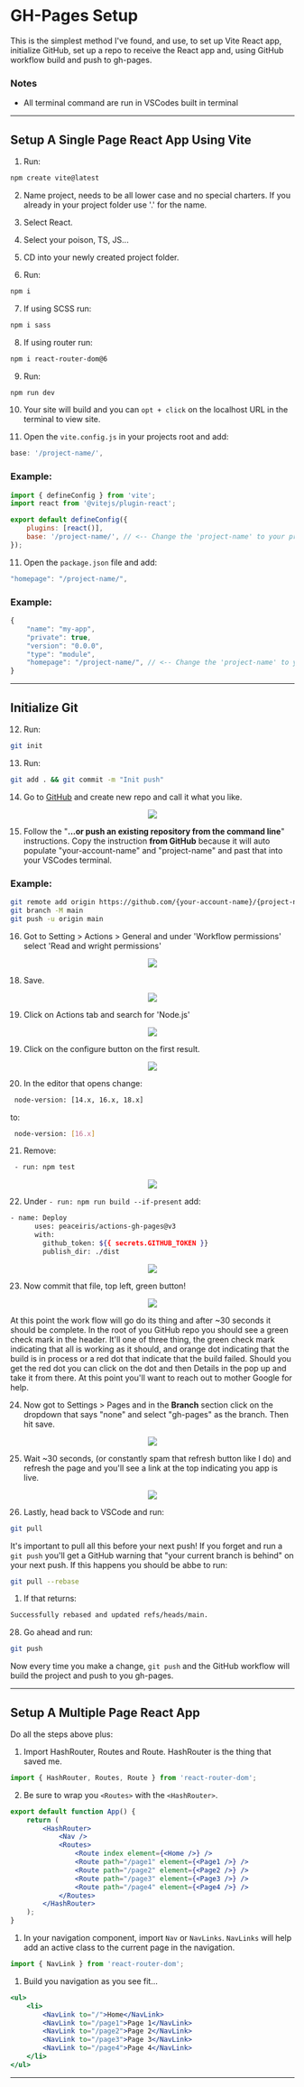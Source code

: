 <h1>GH-Pages Setup</h1>

This is the simplest method I've found, and use, to set up Vite React app, initialize GitHub, set up a repo to receive the React app and, using GitHub workflow build and push to gh-pages.

### Notes

-   All terminal command are run in VSCodes built in terminal

---

## Setup A Single Page React App Using Vite

1. Run:

```sh
npm create vite@latest
```

2. Name project, needs to be all lower case and no special charters. If you already in your project folder use '.' for the name.
3. Select React.
4. Select your poison, TS, JS...
5. CD into your newly created project folder.

6. Run:

```sh
npm i
```

7. If using SCSS run:

```sh
npm i sass
```

8. If using router run:

```sh
npm i react-router-dom@6
```

9. Run:

```sh
npm run dev
```

10. Your site will build and you can `opt + click` on the localhost URL in the terminal to view site.

11. Open the `vite.config.js` in your projects root and add:

```js
base: '/project-name/',
```

### Example:

```js
import { defineConfig } from 'vite';
import react from '@vitejs/plugin-react';

export default defineConfig({
	plugins: [react()],
	base: '/project-name/', // <-- Change the 'project-name' to your project name
});
```

11. Open the `package.json` file and add:

```js
"homepage": "/project-name/",
```

### Example:

```js
{
	"name": "my-app",
	"private": true,
	"version": "0.0.0",
	"type": "module",
	"homepage": "/project-name/", // <-- Change the 'project-name' to your project name
}
```

---

## Initialize Git

12. Run:

```sh
git init
```

13. Run:

```sh
git add . && git commit -m "Init push"
```

14. Go to [GitHub](https://github.com/) and create new repo and call it what you like.
<p align="center">
<img src='images/1.png'/>
</p>

15. Follow the "<b>…or push an existing repository from the command line</b>" instructions. Copy the instruction <b>from GitHub</b> because it will auto populate "your-account-name" and "project-name" and past that into your VSCodes terminal.

### Example:

```sh
git remote add origin https://github.com/{your-account-name}/{project-name}.git {<-- Change "your-account-name" and "project-name" }
git branch -M main
git push -u origin main
```

16. Got to Setting > Actions > General and under 'Workflow permissions' select 'Read and wright permissions'

<p align="center">
<img src='images/2a.png'/>
</p>

18. Save.

<p align="center">
<img src='images/2.png'/>
</p>

19. Click on Actions tab and search for 'Node.js'

<p align="center">
<img src='images/3.png'/>
</p>

19. Click on the configure button on the first result.

<p align="center">
<img src='images/4.png'/>
</p>

20. In the editor that opens change:

```sh
 node-version: [14.x, 16.x, 18.x]
```

to:

```sh
 node-version: [16.x]
```

21. Remove:

```sh
 - run: npm test
```

<p align="center">
<img src='images/5.png'/>
</p>

22. Under `- run: npm run build --if-present` add:

```sh
- name: Deploy
      uses: peaceiris/actions-gh-pages@v3
      with:
        github_token: ${{ secrets.GITHUB_TOKEN }}
        publish_dir: ./dist
```

<p align="center">
<img src='images/6.png'/>
</p>

23. Now commit that file, top left, green button!

<p align="center">
<img src='images/7.png'/>
</p>

At this point the work flow will go do its thing and after ~30 seconds it should be complete. In the root of you GitHub repo you should see a green check mark in the header. It'll one of three thing, the green check mark indicating that all is working as it should, and orange dot indicating that the build is in process or a red dot that indicate that the build failed. Should you get the red dot you can click on the dot and then Details in the pop up and take it from there. At this point you'll want to reach out to mother Google for help.

24. Now got to Settings > Pages and in the <b>Branch</b> section click on the dropdown that says "none" and select "gh-pages" as the branch. Then hit save.

<p align="center">
<img src='images/8.png'/>
</p>

25. Wait ~30 seconds, (or constantly spam that refresh button like I do) and refresh the page and you'll see a link at the top indicating you app is live.

<p align="center">
<img src='images/9.png'/>
</p>

26. Lastly, head back to VSCode and run:

```sh
git pull
```

It's important to pull all this before your next push! If you forget and run a `git push` you'll get a GitHub warning that "your current branch is behind" on your next push. If this happens you should be abbe to run:

```sh
git pull --rebase
```

1.  If that returns:

```sh
Successfully rebased and updated refs/heads/main.
```

28. Go ahead and run:

```sh
git push
```

Now every time you make a change, `git push` and the GitHub workflow will build the project and push to you gh-pages.

---

## Setup A Multiple Page React App

Do all the steps above plus:

1. Import HashRouter, Routes and Route. HashRouter is the thing that saved me.

```jsx
import { HashRouter, Routes, Route } from 'react-router-dom';
```

2. Be sure to wrap you `<Routes>` with the `<HashRouter>`.

```jsx
export default function App() {
	return (
		<HashRouter>
			<Nav />
			<Routes>
				<Route index element={<Home />} />
				<Route path="/page1" element={<Page1 />} />
				<Route path="/page2" element={<Page2 />} />
				<Route path="/page3" element={<Page3 />} />
				<Route path="/page4" element={<Page4 />} />
			</Routes>
		</HashRouter>
	);
}
```

1. In your navigation component, import `Nav` or `NavLinks`. `NavLinks` will help add an active class to the current page in the navigation.

```jsx
import { NavLink } from 'react-router-dom';
```

1. Build you navigation as you see fit...

```jsx
<ul>
	<li>
		<NavLink to="/">Home</NavLink>
		<NavLink to="/page1">Page 1</NavLink>
		<NavLink to="/page2">Page 2</NavLink>
		<NavLink to="/page3">Page 3</NavLink>
		<NavLink to="/page4">Page 4</NavLink>
	</li>
</ul>
```

---

